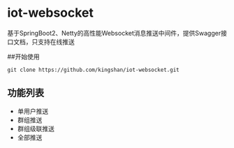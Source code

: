 # iot-websocket
基于SpringBoot2、Netty的高性能Websocket消息推送中间件，提供Swagger接口文档，只支持在线推送

##开始使用

~~~
git clone https://github.com/kingshan/iot-websocket.git
~~~

## 功能列表
* 单用户推送
* 群组推送
* 群组级联推送
* 全部推送
